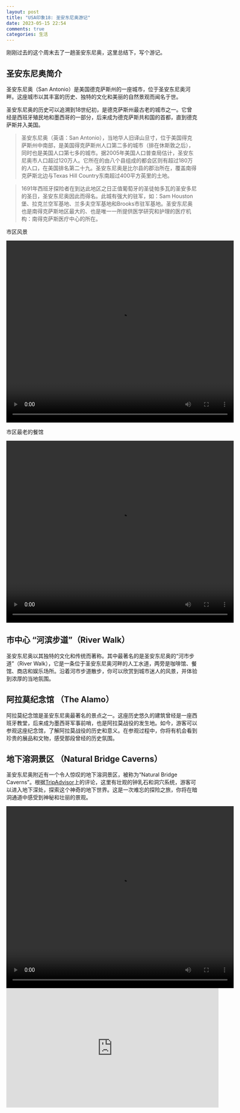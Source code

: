 ```yaml
---
layout: post
title: "USA印象18: 圣安东尼奥游记"
date: 2023-05-15 22:54
comments: true
categories: 生活
---
```


刚刚过去的这个周末去了一趟圣安东尼奥，这里总结下，写个游记。

<!--more-->

## 圣安东尼奥简介

圣安东尼奥（San Antonio）是美国德克萨斯州的一座城市，位于圣安东尼奥河畔。这座城市以其丰富的历史、独特的文化和美丽的自然景观而闻名于世。

圣安东尼奥的历史可以追溯到18世纪初，是德克萨斯州最古老的城市之一。它曾经是西班牙殖民地和墨西哥的一部分，后来成为德克萨斯共和国的首都，直到德克萨斯并入美国。

> 圣安东尼奥（英语：San Antonio），当地华人旧译山旦寸，位于美国得克萨斯州中南部，是美国得克萨斯州人口第二多的城市（排在休斯敦之后），同时也是美国人口第七多的城市。据2005年美国人口普查局估计，圣安东尼奥市人口超过120万人。它所在的由八个县组成的都会区则有超过180万的人口，在美国排名第二十九。圣安东尼奥是比尔县的郡治所在，覆盖南得克萨斯北边与Texas Hill Country东南超过400平方英里的土地。

> 1691年西班牙探险者在到达此地区之日正值葡萄牙的圣徒帕多瓦的圣安多尼的圣日，圣安东尼奥因此而得名。此城有强大的驻军，如：Sam Houston堡、拉克兰空军基地、兰多夫空军基地和Brooks市驻军基地。圣安东尼奥也是南得克萨斯地区最大的、也是唯一一所提供医学研究和护理的医疗机构：南得克萨斯医疗中心的所在。

市区风景

<video width="600" height="480" controls>
  <source src="video.mp4" type="images/SanAntonio/IMG_2072.MOV">
  Your browser does not support the video tag.
</video>

市区最老的餐馆

<video width="600" height="480" controls>
  <source src="video.mp4" type="images/SanAntonio/IMG_2085.MOV">
  Your browser does not support the video tag.
</video>


## 市中心 “河滨步道”（River Walk）

圣安东尼奥以其独特的文化和传统而著称。其中最著名的是圣安东尼奥的“河市步道”（River Walk），它是一条位于圣安东尼奥河畔的人工水道，两旁是咖啡馆、餐馆、商店和娱乐场所。沿着河市步道散步，你可以欣赏到城市迷人的风景，并体验到浓厚的当地氛围。




## 阿拉莫纪念馆 （The Alamo）

阿拉莫纪念馆是圣安东尼奥最著名的景点之一。这座历史悠久的建筑曾经是一座西班牙教堂，后来成为墨西哥军事前哨，也是阿拉莫战役的发生地。如今，游客可以参观这座纪念馆，了解阿拉莫战役的历史和意义。在参观过程中，你将有机会看到珍贵的展品和文物，感受那段曾经的历史氛围。

## 地下溶洞景区 （Natural Bridge Caverns）

圣安东尼奥附近有一个令人惊叹的地下溶洞景区，被称为“Natural Bridge Caverns”。根据[TripAdvisor](https://www.tripadvisor.com/Attraction_Review-g60956-d169799-Reviews-Natural_Bridge_Caverns-San_Antonio_Texas.html)上的评论，这里有壮观的钟乳石和洞穴系统，游客可以进入地下深处，探索这个神奇的地下世界。这是一次难忘的探险之旅，你将在暗洞通道中感受到神秘和壮丽的景观。

<video width="600" height="480" controls>
  <source src="video.mp4" type="images/SanAntonio/IMG_2115.MOV">
  Your browser does not support the video tag.
</video>


<iframe width="560" height="315" src="https://www.youtube.com/embed/A2szktf0aAw" frameborder="0" allowfullscreen>
</iframe>